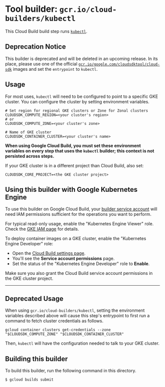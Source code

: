 # Tool builder: `gcr.io/cloud-builders/kubectl`

This Cloud Build build step runs
[`kubectl`](https://kubernetes.io/docs/user-guide/kubectl-overview/).

## Deprecation Notice

This builder is deprecated and will be deleted in an upcoming release.  In its
place, please use one of the official
[`gcr.io/google.com/cloudsdktool/cloud-sdk`](https://github.com/GoogleCloudPlatform/cloud-sdk-docker)
images and set the `entrypoint` to `kubectl`.

## Usage

For most uses, `kubectl` will need to be configured to point to a specific GKE
cluster. You can configure the cluster by setting environment variables.

    # Set region for regional GKE clusters or Zone for Zonal clusters
    CLOUDSDK_COMPUTE_REGION=<your cluster's region>
    # or
    CLOUDSDK_COMPUTE_ZONE=<your cluster's zone>

    # Name of GKE cluster
    CLOUDSDK_CONTAINER_CLUSTER=<your cluster's name>

**When using Google Cloud Build, you must set these environment variables on
every step that uses the `kubectl` builder; this context is not persisted across
steps.**

If your GKE cluster is in a different project than Cloud Build, also set:

```CLOUDSDK_CORE_PROJECT=<the GKE cluster project>```

## Using this builder with Google Kubernetes Engine

To use this builder on Google Cloud Build, your [builder service
account](https://cloud.google.com/cloud-build/docs/how-to/service-account-permissions)
will need IAM permissions sufficient for the operations you want to perform. 

For typical read-only usage, enable the "Kubernetes Engine Viewer" role. Check the
[GKE IAM page](https://cloud.google.com/kubernetes-engine/docs/how-to/iam#roles) for
details.

To deploy container images on a GKE cluster, enable the "Kubernetes Engine Developer"
role:

- Open the [Cloud Build settings page](https://console.cloud.google.com/cloud-build/settings).
- You'll see the **Service account permissions** page.
- Set the status of the "Kubernetes Engine Developer" role to **Enable**.

Make sure you also grant the Cloud Build service account permissions in the GKE cluster project.

---

## Deprecated Usage

When using `gcr.io/cloud-builders/kubectl`, setting the environment variables
described above will cause this step's entrypoint to first run a command to
fetch cluster credentials as follows.

    gcloud container clusters get-credentials --zone "$CLOUDSDK_COMPUTE_ZONE" "$CLOUDSDK_CONTAINER_CLUSTER"

Then, `kubectl` will have the configuration needed to talk to your GKE cluster.

## Building this builder

To build this builder, run the following command in this directory.

    $ gcloud builds submit
